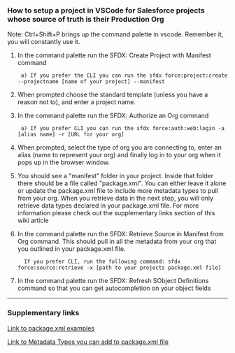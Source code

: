### How to setup a project in VSCode for Salesforce projects whose source of truth is their Production Org

Note: Ctrl+Shift+P brings up the command palette in vscode. Remember it, you will constantly use it.

1) In the command palette run the SFDX: Create Project with Manifest command

        a) If you prefer the CLI you can run the sfdx force:project:create --projectname [name of your project] --manifest

2) When prompted choose the standard template (unless you have a reason not to), and enter a project name.

3) In the command palette run the SFDX: Authorize an Org command

        a) If you prefer CLI you can run the sfdx force:auth:web:login -a [alias name] -r [URL for your org]

4) When prompted, select the type of org you are connecting to, enter an alias (name to represent your org) and finally log in to your org when it pops up in the browser window.

5) You should see a "manifest" folder in your project. Inside that folder there should be a file called "package.xml". You can either leave it alone or update the package.xml file to include more metadata types to pull from your org. When you retrieve data in the next step, you will only retrieve data types declared in your package.xml file. For more information please check out the supplementary links section of this wiki article

6) In the command palette run the SFDX: Retrieve Source in Manifest from Org command. This should pull in all the metadata from your org that you outlined in your package.xml file.

         If you prefer CLI, run the following command: sfdx force:source:retrieve -x [path to your projects package.xml file]

7) In the command palette run the SFDX: Refresh SObject Definitions command so that you can get autocompletion on your object fields



***


### Supplementary links

[Link to package.xml examples](https://developer.salesforce.com/docs/atlas.en-us.api_meta.meta/api_meta/manifest_samples.htm)

[Link to Metadata Types you can add to package.xml file](https://developer.salesforce.com/docs/atlas.en-us.api_meta.meta/api_meta/meta_types_list.htm)

           